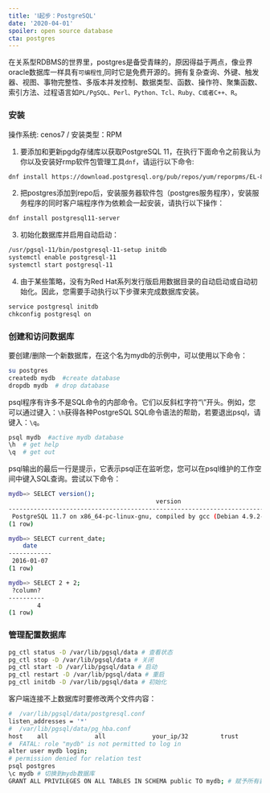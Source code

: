 ```yaml
---
title: 'Ⅰ起步：PostgreSQL'
date: '2020-04-01'
spoiler: open source database
cta: postgres
---
```


在关系型RDBMS的世界里，postgres是备受青睐的，原因得益于两点，像业界oracle数据库一样具有`可编程性`,同时它是免费开源的。拥有复杂查询、外键、触发器、视图、事物完整性、多版本并发控制、数据类型、函数、操作符、聚集函数、索引方法、过程语言如`PL/PgSQL、Perl、Python、Tcl、Ruby、C或者C++、R`。

### 安装
操作系统: cenos7 / 安装类型：RPM

1. 要添加和更新pgdg存储库以获取PostgreSQL 11，在执行下面命令之前我认为你以及安装好rmp软件包管理工具`dnf`，请运行以下命令:

```bash
dnf install https://download.postgresql.org/pub/repos/yum/reporpms/EL-8-x86_64/pgdg-redhat-repo-latest.noarch.rpm
```

2. 把postgres添加到repo后，安装服务器软件包（postgres服务程序），安装服务程序的同时客户端程序作为依赖会一起安装，请执行以下操作：

```bash
dnf install postgresql11-server
```

3. 初始化数据库并启用自动启动：

```bash
/usr/pgsql-11/bin/postgresql-11-setup initdb
systemctl enable postgresql-11
systemctl start postgresql-11
```

4. 由于某些策略，没有为Red Hat系列发行版启用数据目录的自动启动或自动初始化。因此，您需要手动执行以下步骤来完成数据库安装。

```bash
service postgresql initdb
chkconfig postgresql on
```
### 创建和访问数据库
要创建/删除一个新数据库，在这个名为mydb的示例中，可以使用以下命令：

```bash
su postgres
createdb mydb  #create database
dropdb mydb  # drop database
```
psql程序有许多不是SQL命令的内部命令。它们以反斜杠字符“\”开头。例如，您可以通过键入：`\h`获得各种PostgreSQL SQL命令语法的帮助，若要退出psql，请键入：`\q`。

```bash
psql mydb  #active mydb database
\h  # get help
\q  # get out
```

psql输出的最后一行是提示，它表示psql正在监听您，您可以在psql维护的工作空间中键入SQL查询。尝试以下命令：
```bash
mydb=> SELECT version();
                                         version
------------------------------------------------------------------------------------------
 PostgreSQL 11.7 on x86_64-pc-linux-gnu, compiled by gcc (Debian 4.9.2-10) 4.9.2, 64-bit
(1 row)

mydb=> SELECT current_date;
    date
------------
 2016-01-07
(1 row)

mydb=> SELECT 2 + 2;
 ?column?
----------
        4
(1 row)
```

### 管理配置数据库
```bash
pg_ctl status -D /var/lib/pgsql/data # 查看状态
pg_ctl stop -D /var/lib/pgsql/data # 关闭
pg_ctl start -D /var/lib/pgsql/data # 启动
pg_ctl restart -D /var/lib/pgsql/data # 重启
pg_ctl initdb -D /var/lib/pgsql/data # 初始化
```

客户端连接不上数据库时要修改两个文件内容：
```bash
#  /var/lib/pgsql/data/postgresql.conf
listen_addresses = '*'
#  /var/lib/pgsql/data/pg_hba.conf
host    all             all             your_ip/32         trust
#  FATAL: role "mydb" is not permitted to log in
alter user mydb login;
# permission denied for relation test
psql postgres
\c mydb # 切换到mydb数据库
GRANT ALL PRIVILEGES ON ALL TABLES IN SCHEMA public TO mydb; # 赋予所有表的所有权限给mydb
```